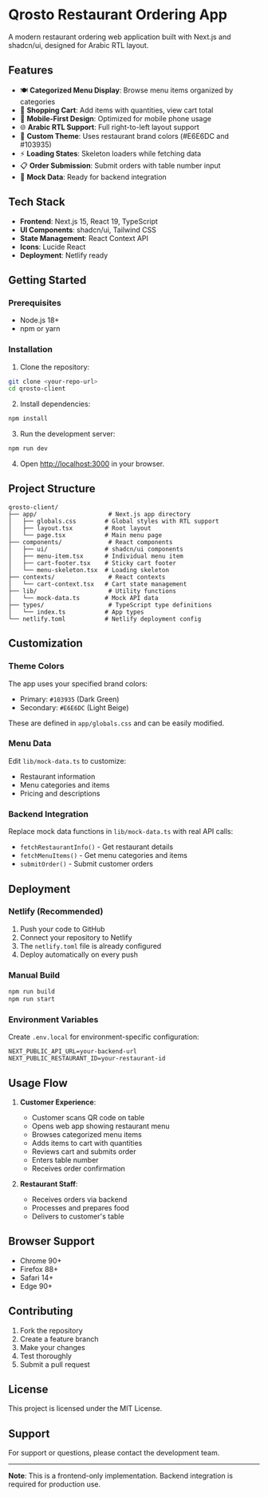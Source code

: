 # Qrosto Restaurant Ordering App

A modern restaurant ordering web application built with Next.js and shadcn/ui, designed for Arabic RTL layout.

## Features

- 🍽️ **Categorized Menu Display**: Browse menu items organized by categories
- 🛒 **Shopping Cart**: Add items with quantities, view cart total
- 📱 **Mobile-First Design**: Optimized for mobile phone usage
- 🌐 **Arabic RTL Support**: Full right-to-left layout support
- 🎨 **Custom Theme**: Uses restaurant brand colors (#E6E6DC and #103935)
- ⚡ **Loading States**: Skeleton loaders while fetching data
- 📋 **Order Submission**: Submit orders with table number input
- 🔄 **Mock Data**: Ready for backend integration

## Tech Stack

- **Frontend**: Next.js 15, React 19, TypeScript
- **UI Components**: shadcn/ui, Tailwind CSS
- **State Management**: React Context API
- **Icons**: Lucide React
- **Deployment**: Netlify ready

## Getting Started

### Prerequisites

- Node.js 18+ 
- npm or yarn

### Installation

1. Clone the repository:
```bash
git clone <your-repo-url>
cd qrosto-client
```

2. Install dependencies:
```bash
npm install
```

3. Run the development server:
```bash
npm run dev
```

4. Open [http://localhost:3000](http://localhost:3000) in your browser.

## Project Structure

```
qrosto-client/
├── app/                    # Next.js app directory
│   ├── globals.css        # Global styles with RTL support
│   ├── layout.tsx         # Root layout
│   └── page.tsx           # Main menu page
├── components/             # React components
│   ├── ui/                # shadcn/ui components
│   ├── menu-item.tsx      # Individual menu item
│   ├── cart-footer.tsx    # Sticky cart footer
│   └── menu-skeleton.tsx  # Loading skeleton
├── contexts/               # React contexts
│   └── cart-context.tsx   # Cart state management
├── lib/                    # Utility functions
│   └── mock-data.ts       # Mock API data
├── types/                  # TypeScript type definitions
│   └── index.ts           # App types
└── netlify.toml           # Netlify deployment config
```

## Customization

### Theme Colors

The app uses your specified brand colors:
- Primary: `#103935` (Dark Green)
- Secondary: `#E6E6DC` (Light Beige)

These are defined in `app/globals.css` and can be easily modified.

### Menu Data

Edit `lib/mock-data.ts` to customize:
- Restaurant information
- Menu categories and items
- Pricing and descriptions

### Backend Integration

Replace mock data functions in `lib/mock-data.ts` with real API calls:
- `fetchRestaurantInfo()` - Get restaurant details
- `fetchMenuItems()` - Get menu categories and items
- `submitOrder()` - Submit customer orders

## Deployment

### Netlify (Recommended)

1. Push your code to GitHub
2. Connect your repository to Netlify
3. The `netlify.toml` file is already configured
4. Deploy automatically on every push

### Manual Build

```bash
npm run build
npm run start
```

### Environment Variables

Create `.env.local` for environment-specific configuration:

```env
NEXT_PUBLIC_API_URL=your-backend-url
NEXT_PUBLIC_RESTAURANT_ID=your-restaurant-id
```

## Usage Flow

1. **Customer Experience**:
   - Customer scans QR code on table
   - Opens web app showing restaurant menu
   - Browses categorized menu items
   - Adds items to cart with quantities
   - Reviews cart and submits order
   - Enters table number
   - Receives order confirmation

2. **Restaurant Staff**:
   - Receives orders via backend
   - Processes and prepares food
   - Delivers to customer's table

## Browser Support

- Chrome 90+
- Firefox 88+
- Safari 14+
- Edge 90+

## Contributing

1. Fork the repository
2. Create a feature branch
3. Make your changes
4. Test thoroughly
5. Submit a pull request

## License

This project is licensed under the MIT License.

## Support

For support or questions, please contact the development team.

---

**Note**: This is a frontend-only implementation. Backend integration is required for production use.
